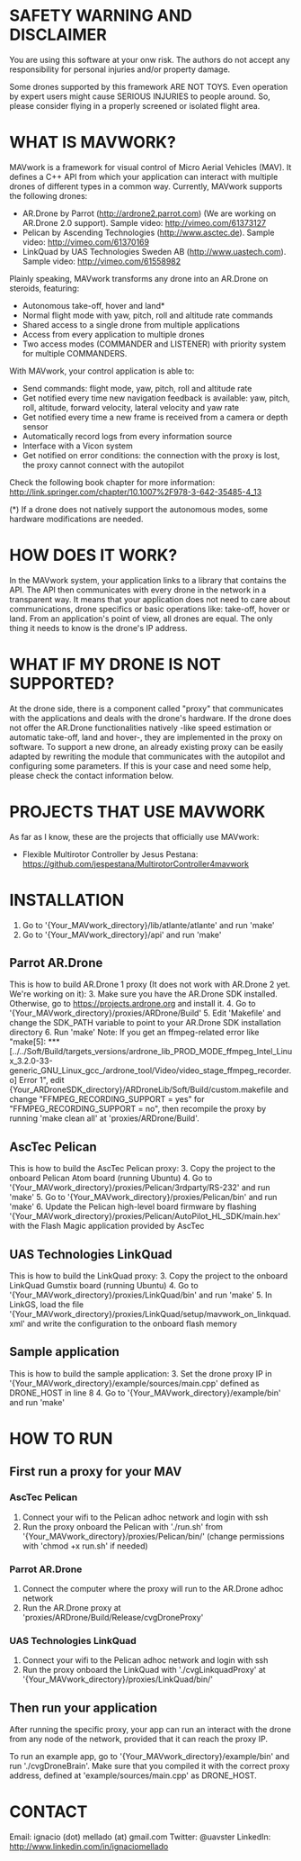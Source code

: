 SAFETY WARNING AND DISCLAIMER
=============================
You are using this software at your onw risk. The authors do not accept any responsibility for personal injuries and/or property damage.

Some drones supported by this framework ARE NOT TOYS. Even operation by expert users might cause SERIOUS INJURIES to people around. So, please consider flying in a properly screened or isolated flight area.

WHAT IS MAVWORK?
================
MAVwork is a framework for visual control of Micro Aerial Vehicles (MAV). It defines a C++ API from which your application can interact with multiple drones of different types in a common way. Currently, MAVwork supports the following drones:

- AR.Drone by Parrot (http://ardrone2.parrot.com) (We are working on AR.Drone 2.0 support). Sample video: http://vimeo.com/61373127
- Pelican by Ascending Technologies (http://www.asctec.de). Sample video: http://vimeo.com/61370169
- LinkQuad by UAS Technologies Sweden AB (http://www.uastech.com). Sample video: http://vimeo.com/61558982

Plainly speaking, MAVwork transforms any drone into an AR.Drone on steroids, featuring:

- Autonomous take-off, hover and land*
- Normal flight mode with yaw, pitch, roll and altitude rate commands
- Shared access to a single drone from multiple applications
- Access from every application to multiple drones
- Two access modes (COMMANDER and LISTENER) with priority system for multiple COMMANDERS.

With MAVwork, your control application is able to:

- Send commands: flight mode, yaw, pitch, roll and altitude rate
- Get notified every time new navigation feedback is available: yaw, pitch, roll, altitude, forward velocity, lateral velocity and yaw rate
- Get notified every time a new frame is received from a camera or depth sensor
- Automatically record logs from every information source
- Interface with a Vicon system
- Get notified on error conditions: the connection with the proxy is lost, the proxy cannot connect with the autopilot

Check the following book chapter for more information: http://link.springer.com/chapter/10.1007%2F978-3-642-35485-4_13 

(*) If a drone does not natively support the autonomous modes, some hardware modifications are needed.

HOW DOES IT WORK?
=================
In the MAVwork system, your application links to a library that contains the API. The API then communicates with every drone in the network in a transparent way. It means that your application does not need to care about communications, drone specifics or basic operations like: take-off, hover or land. From an application's point of view, all drones are equal. The only thing it needs to know is the drone's IP address.

WHAT IF MY DRONE IS NOT SUPPORTED?
==================================
At the drone side, there is a component called "proxy" that communicates with the applications and deals with the drone's hardware. If the drone does not offer the AR.Drone functionalities natively -like speed estimation or automatic take-off, land and hover-, they are implemented in the proxy on software. To support a new drone, an already existing proxy can be easily adapted by rewriting the module that communicates with the autopilot and configuring some parameters. If this is your case and need some help, please check the contact information below.

PROJECTS THAT USE MAVWORK
=========================
As far as I know, these are the projects that officially use MAVwork:

- Flexible Multirotor Controller by Jesus Pestana: https://github.com/jespestana/MultirotorController4mavwork

INSTALLATION
============
1. Go to '{Your_MAVwork_directory}/lib/atlante/atlante' and run 'make'
2. Go to '{Your_MAVwork_directory}/api' and run 'make'

Parrot AR.Drone
---------------
This is how to build AR.Drone 1 proxy (It does not work with AR.Drone 2 yet. We're working on it):
3. Make sure you have the AR.Drone SDK installed. Otherwise, go to https://projects.ardrone.org and install it.
4. Go to '{Your_MAVwork_directory}/proxies/ARDrone/Build'
5. Edit 'Makefile' and change the SDK_PATH variable to point to your AR.Drone SDK installation directory
6. Run 'make'
Note: If you get an ffmpeg-related error like "make[5]: *** [../../Soft/Build/targets_versions/ardrone_lib_PROD_MODE_ffmpeg_Intel_Linux_3.2.0-33-generic_GNU_Linux_gcc_/ardrone_tool/Video/video_stage_ffmpeg_recorder.o] Error 1", edit {Your_ARDroneSDK_directory}/ARDroneLib/Soft/Build/custom.makefile and change "FFMPEG_RECORDING_SUPPORT = yes" for "FFMPEG_RECORDING_SUPPORT = no", then recompile the proxy by running 'make clean all' at 'proxies/ARDrone/Build'.

AscTec Pelican
--------------
This is how to build the AscTec Pelican proxy:
3. Copy the project to the onboard Pelican Atom board (running Ubuntu)
4. Go to '{Your_MAVwork_directory}/proxies/Pelican/3rdparty/RS-232' and run 'make'
5. Go to '{Your_MAVwork_directory}/proxies/Pelican/bin' and run 'make'
6. Update the Pelican high-level board firmware by flashing '{Your_MAVwork_directory}/proxies/Pelican/AutoPilot_HL_SDK/main.hex' with the Flash Magic application provided by AscTec

UAS Technologies LinkQuad
-------------------------
This is how to build the LinkQuad proxy:
3. Copy the project to the onboard LinkQuad Gumstix board (running Ubuntu)
4. Go to '{Your_MAVwork_directory}/proxies/LinkQuad/bin' and run 'make'
5. In LinkGS, load the file '{Your_MAVwork_directory}/proxies/LinkQuad/setup/mavwork_on_linkquad.xml' and write the configuration to the onboard flash memory

Sample application
------------------
This is how to build the sample application:
3. Set the drone proxy IP in '{Your_MAVwork_directory}/example/sources/main.cpp' defined as DRONE_HOST in line 8 
4. Go to '{Your_MAVwork_directory}/example/bin' and run 'make'

HOW TO RUN
==========
First run a proxy for your MAV
------------------------------
### AscTec Pelican
1. Connect your wifi to the Pelican adhoc network and login with ssh
2. Run the proxy onboard the Pelican with './run.sh' from '{Your_MAVwork_directory}/proxies/Pelican/bin/' (change permissions with 'chmod +x run.sh' if needed)

### Parrot AR.Drone
1. Connect the computer where the proxy will run to the AR.Drone adhoc network
2. Run the AR.Drone proxy at 'proxies/ARDrone/Build/Release/cvgDroneProxy'

### UAS Technologies LinkQuad
1. Connect your wifi to the Pelican adhoc network and login with ssh
2. Run the proxy onboard the LinkQuad with './cvgLinkquadProxy' at '{Your_MAVwork_directory}/proxies/LinkQuad/bin/'

Then run your application
-------------------------
After running the specific proxy, your app can run an interact with the drone from any node of the network, provided that it can reach the proxy IP.

To run an example app, go to '{Your_MAVwork_directory}/example/bin' and run './cvgDroneBrain'. Make sure that you compiled it with the correct proxy address, defined at 'example/sources/main.cpp' as DRONE_HOST.

CONTACT
=======
Email: ignacio (dot) mellado (at) gmail.com
Twitter: @uavster
LinkedIn: http://www.linkedin.com/in/ignaciomellado

